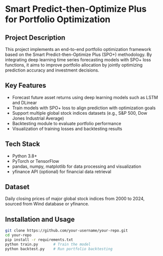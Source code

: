 # Smart Predict-then-Optimize Plus for Portfolio Optimization

## Project Description  
This project implements an end-to-end portfolio optimization framework based on the Smart Predict-then-Optimize Plus (SPO+) methodology. By integrating deep learning time series forecasting models with SPO+ loss functions, it aims to improve portfolio allocation by jointly optimizing prediction accuracy and investment decisions.

## Key Features  
- Forecast future asset returns using deep learning models such as LSTM and DLinear  
- Train models with SPO+ loss to align prediction with optimization goals  
- Support multiple global stock indices datasets (e.g., S&P 500, Dow Jones Industrial Average)  
- Backtesting module to evaluate portfolio performance  
- Visualization of training losses and backtesting results

## Tech Stack  
- Python 3.8+  
- PyTorch or TensorFlow  
- pandas, numpy, matplotlib for data processing and visualization  
- yfinance API (optional) for financial data retrieval

## Dataset  
Daily closing prices of major global stock indices from 2000 to 2024, sourced from Wind database or yfinance.

## Installation and Usage  
```bash
git clone https://github.com/your-username/your-repo.git
cd your-repo
pip install -r requirements.txt
python train.py       # Train the model
python backtest.py    # Run portfolio backtesting
